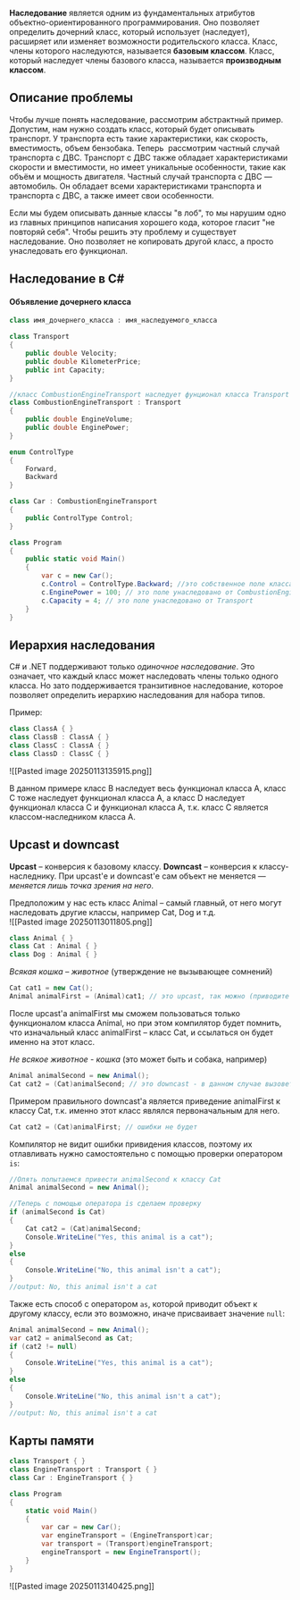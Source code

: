 **Наследование** является одним из фундаментальных атрибутов объектно-ориентированного программирования. Оно позволяет определить дочерний класс, который использует (наследует), расширяет или изменяет возможности родительского класса. Класс, члены которого наследуются, называется **базовым классом**. Класс, который наследует члены базового класса, называется **производным классом**.

## Описание проблемы

Чтобы лучше понять наследование, рассмотрим абстрактный пример. Допустим, нам нужно создать класс, который будет описывать транспорт. У транспорта есть такие характеристики, как скорость, вместимость, объем бензобака. Теперь  рассмотрим частный случай транспорта с ДВС. Транспорт с ДВС также обладает характеристиками скорости и вместимости, но имеет уникальные особенности, такие как объём и мощность двигателя. Частный случай транспорта с ДВС — автомобиль. Он обладает всеми характеристиками транспорта и транспорта с ДВС, а также имеет свои особенности.

Если мы будем описывать данные классы "в лоб", то мы нарушим одно из главных принципов написания хорошего кода, которое гласит "не повторяй себя". Чтобы решить эту проблему и существует наследование. Оно позволяет не копировать другой класс, а просто унаследовать его функционал.

## Наследование в C# 

#### Объявление дочернего класса

```cs
class имя_дочернего_класса : имя_наследуемого_класса
```


```cs
class Transport
{
	public double Velocity;
	public double KilometerPrice;
	public int Capacity;
}

//класс CombustionEngineTransport наследует фунционал класса Transport
class CombustionEngineTransport : Transport
{
	public double EngineVolume;
	public double EnginePower;
}

enum ControlType
{
	Forward,
	Backward
}

class Car : CombustionEngineTransport
{
	public ControlType Control;
}

class Program
{
	public static void Main()
	{
		var c = new Car();
		c.Control = ControlType.Backward; //это собственное поле класса Car
		c.EnginePower = 100; // это поле унаследовано от CombustionEngineTransport
		c.Capacity = 4; // это поле унаследовано от Transport
	}
}
```

## Иерархия наследования

C# и .NET поддерживают только _одиночное наследование_. Это означает, что каждый класс может наследовать члены только одного класса. Но зато поддерживается транзитивное наследование, которое позволяет определить иерархию наследования для набора типов.

Пример:
```cs
class ClassA { }
class ClassB : ClassA { }
class ClassC : ClassA { }
class ClassD : ClassC { }
```
![[Pasted image 20250113135915.png]]

В данном примере класс B наследует весь функционал класса A, класс С тоже наследует функционал класса A, а класс D наследует функционал класса С и функционал класса A, т.к. класс C является классом-наследником класса A.
## Upcast и downcast

**Upcast** – конверсия к базовому классу.
**Downcast** – конверсия к классу-наследнику.
При upcast'е и downcast'е сам объект не меняется — *меняется лишь точка зрения на него*.

Предположим у нас есть класс Animal – самый главный, от него могут наследовать другие классы, например Cat, Dog и т.д.  
  ![[Pasted image 20250113011805.png]]
```cs
class Animal { }
class Cat : Animal { }
class Dog : Animal { }
```

*Всякая кошка – животное* (утверждение не вызывающее сомнений)  
```cs
Cat cat1 = new Cat();  
Animal animalFirst = (Animal)cat1; // это upcast, так можно (приводите кошку к типу животное)  
```
После upcast'а animalFirst мы сможем пользоваться только функционалом класса Animal, но при этом компилятор будет помнить, что изначальный класс animalFirst – класс Cat, и ссылаться он будет именно на этот класс.

*Не всякое животное - кошка* (это может быть и собака, например)  
```cs
Animal animalSecond = new Animal();  
Cat cat2 = (Cat)animalSecond; // это downcast - в данном случае вызовет ошибку CastException при выполнении  
```

Примером правильного downcast'а является приведение animalFirst к классу Cat, т.к. именно этот класс являлся первоначальным для него.
```cs 
Cat cat2 = (Cat)animalFirst; // ошибки не будет
```

Компилятор не видит ошибки привидения классов, поэтому их отлавливать нужно самостоятельно с помощью проверки оператором `is`:
```cs
//Опять попытаемся привести animalSecond к классу Cat
Animal animalSecond = new Animal();  

//Теперь с помощью оператора is сделаем проверку
if (animalSecond is Cat)
{
	Cat cat2 = (Cat)animalSecond;
	Console.WriteLine("Yes, this animal is a cat");
}
else
{
	Console.WriteLine("No, this animal isn't a cat");
}
//output: No, this animal isn't a cat
```

Также есть способ с оператором `as`, которой приводит объект к другому классу, если это возможно, иначе присваивает значение `null`:
```cs
Animal animalSecond = new Animal();
var cat2 = animalSecond as Cat;
if (cat2 != null)
{
	Console.WriteLine("Yes, this animal is a cat");
}
else
{
	Console.WriteLine("No, this animal isn't a cat");
}
//output: No, this animal isn't a cat
```

## Карты памяти
```cs
class Transport { }
class EngineTransport : Transport { }
class Car : EngineTransport { }

class Program
{
    static void Main()
    {
        var car = new Car();
        var engineTransport = (EngineTransport)car;
        var transport = (Transport)engineTransport;
        engineTransport = new EngineTransport();
    }
}
```
![[Pasted image 20250113140425.png]]